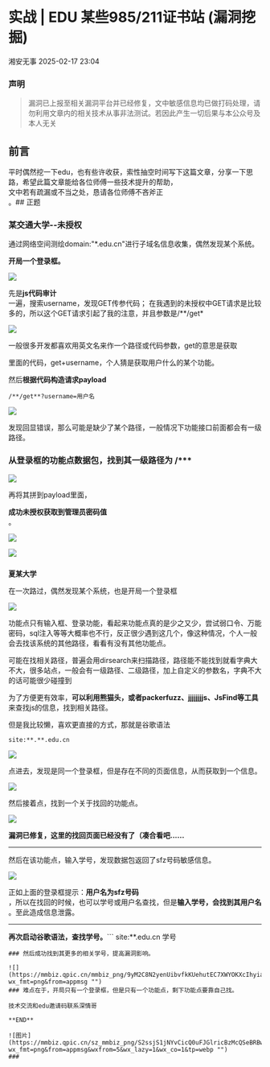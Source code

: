 #  实战 | EDU 某些985/211证书站 (漏洞挖掘)   
 湘安无事   2025-02-17 23:04  
  
### 声明  
> 漏洞已上报至相关漏洞平台并已经修复，文中敏感信息均已做打码处理，请勿利用文章内的相关技术从事非法测试。若因此产生一切后果与本公众号及本人无关  
  
  
## 前言  
  
平时偶然挖一下edu，也有些许收获，索性抽空时间写下这篇文章，分享一下思路，希望此篇文章能给各位师傅一些技术提升的帮助，  
文中若有疏漏或不当之处，恳请各位师傅不吝斧正  
。## 正题  
### 某交通大学--未授权  
  
通过网络空间测绘domain:"*.edu.cn"进行子域名信息收集，偶然发现某个系统。  
  
**开局一个登录框。**  
  
![](https://mmbiz.qpic.cn/mmbiz_png/9yM2C8N2yelu4rzHsrib03mee8RgvHZwWbZxezCAaI9JL5HWib5dkfNt2Yakbsl5jIicL62xx0AcPG9TIC0paccIA/640?wx_fmt=png&from=appmsg "")  
  
先是**js代码审计**  
一遍，搜索username，发现GET传参代码； 在我遇到的未授权中GET请求是比较多的，所以这个GET请求引起了我的注意，并且参数是/**/get*  
  
![](https://mmbiz.qpic.cn/mmbiz_png/9yM2C8N2yelu4rzHsrib03mee8RgvHZwWwdoSS6aXWpE0zHkZ19NRHJIFvPzbMUmmRE11IQ0CxOWib7WgYnPvFbA/640?wx_fmt=png&from=appmsg "")  
  
  
一般很多开发都喜欢用英文名来作一个路径或代码参数，get的意思是获取  
  
里面的代码，get+username，个人猜是获取用户什么的某个功能。  
  
然后**根据代码构造请求payload**  
```
/**/get**?username=用户名
```  
  
![](https://mmbiz.qpic.cn/mmbiz_png/9yM2C8N2yelu4rzHsrib03mee8RgvHZwWyibEAVYbqK4ibSTUaQBsWZLVaNwaSFAAoMTLTZQEWfOPILcMOgEE2JHQ/640?wx_fmt=png&from=appmsg "")  
  
发现回显错误，那么可能是缺少了某个路径，一般情况下功能接口前面都会有一级路径。  
### 从登录框的功能点数据包，找到其一级路径为 /***  
  
![](https://mmbiz.qpic.cn/mmbiz_png/9yM2C8N2yelu4rzHsrib03mee8RgvHZwWBVYo1osibDWbhSzMf1t6plH4Nkw4wdNHYic64eeVu6otricX6dptMxR8A/640?wx_fmt=png&from=appmsg "")  
  
再将其拼到payload里面，  
  
**成功未授权获取到管理员密码值**  
。  
  
![](https://mmbiz.qpic.cn/mmbiz_png/9yM2C8N2yenUibvfkKUehutEC7XWYOKXcHCywab2tUibh2KHTibysqxwHsaXDqWpIu5prJPRwibGgVCdSia0Z0JO60Q/640?wx_fmt=png&from=appmsg "")  
  
  
  
![](https://mmbiz.qpic.cn/mmbiz_png/9yM2C8N2yelu4rzHsrib03mee8RgvHZwW0ZOPQU5qcIdSIEr1yC223oic86YUnUory3ZibjmGuhU9qHxJtwOamKFg/640?wx_fmt=png&from=appmsg "")  
###   
  
**夏某大学**  
  
在一次路过，偶然发现某个系统，也是开局一个登录框  
  
![](https://mmbiz.qpic.cn/mmbiz_png/9yM2C8N2yenUibvfkKUehutEC7XWYOKXc9lPmOPQibeWIguZM5yGcaibDehBYqUxJV4fhUia9uynsXw2ZtZRnk9ib4g/640?wx_fmt=png&from=appmsg "")  
  
功能点只有输入框、登录功能，看起来功能点真的是少之又少，尝试弱口令、万能密码，sql注入等等大概率也不行，反正很少遇到这几个，像这种情况，个人一般会去找该系统的其他路径，看看有没有其他功能点。  
  
  
可能在找相关路径，普遍会用dirsearch来扫描路径，路径能不能找到就看字典大不大，很多站点，一般会有一级路径、二级路径，加上自定义的参数名，字典不大的话可能很少碰撞到  
  
  
为了方便更有效率，**可以利用熊猫头，或者packerfuzz、jjjjjjjjs、JsFind等工具**  
来查找js的信息，找到相关路径。  
  
但是我比较懒，喜欢更直接的方式，那就是谷歌语法  
```
site:**.**.edu.cn
```  
  
![](https://mmbiz.qpic.cn/mmbiz_png/9yM2C8N2yenUibvfkKUehutEC7XWYOKXcibOPnnSuQe0B6UrzsXTkibC6u3mJ8S1kcwncPrPJc5JAfUuiardkPPaxg/640?wx_fmt=png&from=appmsg "")  
  
  
点进去，发现是同一个登录框，但是存在不同的页面信息，从而获取到一个信息。  
  
![](https://mmbiz.qpic.cn/mmbiz_png/9yM2C8N2yenUibvfkKUehutEC7XWYOKXcJgpyic8noIbDibYP9XzOyuhPpo9PbODpr6AnXyASBsupMKok3RsP7EQA/640?wx_fmt=png&from=appmsg "")  
  
  
然后接着点，找到一个关于找回的功能点。  
  
![](https://mmbiz.qpic.cn/mmbiz_png/9yM2C8N2yenUibvfkKUehutEC7XWYOKXckwnfpqib8ibsRAuk4cdsCBlNxk1ONBLDb40RIGwn6J1JIdWDfQljeN4w/640?wx_fmt=png&from=appmsg "")  
  
  
**漏洞已修复，这里的找回页面已经没有了（凑合看吧......**  
  
****  
  
然后在该功能点，输入学号，发现数据包返回了sfz号码敏感信息。  
  
  
![](https://mmbiz.qpic.cn/mmbiz_png/9yM2C8N2yenUibvfkKUehutEC7XWYOKXco1hQsTotGAKq84Wv2aSCnJfh7THIXgaJ0Wg5FMdBP40E1OkSGRpHag/640?wx_fmt=png&from=appmsg "")  
  
正如上面的登录框提示：**用户名为sfz号码**  
，所以在找回的时候，也可以学号或用户名查找，但是**输入学号，会找到其用户名**  
。至此造成信息泄露。  
****  
  
**再次启动谷歌语法，查找学号。**```
site:**.edu.cn 学号
```  
### 然后成功找到其更多的相关学号，提高漏洞影响。  
  
![](https://mmbiz.qpic.cn/mmbiz_png/9yM2C8N2yenUibvfkKUehutEC7XWYOKXcIhyiaZy9dddwKJYRy5RFyUlBfEu0SIbuZKC0HHPicMBibKjsYQiallgxkw/640?wx_fmt=png&from=appmsg "")  
### 难点在于，开局只有一个登录框，但是只有一个功能点，剩下功能点要靠自己找。  
  
技术交流和edu邀请码联系深情哥  
  
**END**  
  
![图片](https://mmbiz.qpic.cn/sz_mmbiz_png/S2ssjS1jNYvCicQ0uFJGlricBzMcQSeBRBwP7ibdL6QqtGBFpiaxB3icPcBggPgSlexibAk93icicUDPtOGOz3o3IWUE7A/640?wx_fmt=png&from=appmsg&wxfrom=5&wx_lazy=1&wx_co=1&tp=webp "")  
###   
  
  
  

